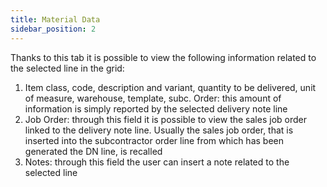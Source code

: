 ```yaml
---
title: Material Data
sidebar_position: 2
---
```


Thanks to this tab it is possible to view the following information related to the selected line in the grid:


 1. Item class, code, description and variant, quantity to be delivered, unit of measure, warehouse, template, subc. Order: this amount of information is simply reported by the selected delivery note line
 2. Job Order: through this field it is possible to view the sales job order linked to the delivery note line. Usually the sales job order, that is inserted into the subcontractor order line from which has been generated the DN line, is recalled
 3. Notes: through this field the user can insert a note related to the selected line






